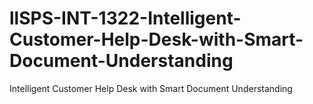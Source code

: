 # llSPS-INT-1322-Intelligent-Customer-Help-Desk-with-Smart-Document-Understanding
Intelligent Customer Help Desk with Smart Document Understanding
